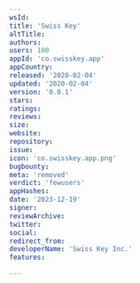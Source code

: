 ```yaml
---
wsId: 
title: 'Swiss Key'
altTitle: 
authors: 
users: 100
appId: 'co.swisskey.app'
appCountry: 
released: '2020-02-04'
updated: '2020-02-04'
version: '0.0.1'
stars: 
ratings: 
reviews: 
size: 
website: 
repository: 
issue: 
icon: 'co.swisskey.app.png'
bugbounty: 
meta: 'removed'
verdict: 'fewusers'
appHashes: 
date: '2023-12-19'
signer: 
reviewArchive: 
twitter: 
social: 
redirect_from: 
developerName: 'Swiss Key Inc.'
features: 

---
```


